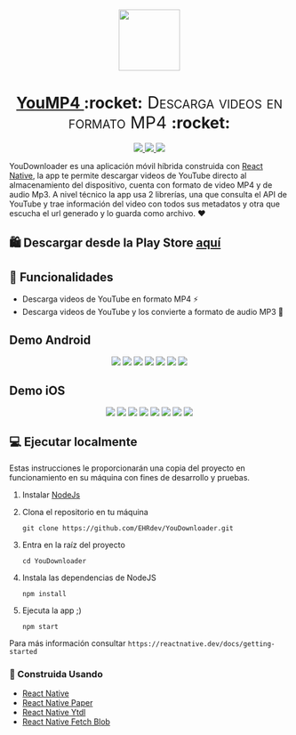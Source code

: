 # <!-- Logo -->
<p align="center">
  <a href="https://github.com/EHRdev/YouMP4">
    <img width="110" src="https://user-images.githubusercontent.com/40396000/128305180-dcfc9fbd-c4f5-471c-9dd3-b41b2082e115.png">
  </a>
</p>

<!-- Name -->
<h1 align="center">
  <a href="https://github.com/EHRdev/YouMP4">YouMP4 </a>:rocket:<span style="font-variant-caps: petite-caps;font-size: 30px;font-weight: 400;"> Descarga videos en formato MP4 </span>:rocket:
</h1>

<!-- Badges -->
<p align="center">
  <a href="https://reactnative.dev/">
    <img src="https://img.shields.io/badge/app-android-%231bb081?style=for-the-badge&logo=android">
  </a>
  <a href="https://reactnative.dev/">
    <img src="https://img.shields.io/badge/app-iOS-purple?style=for-the-badge&logo=apple">
  </a>
  <a href="https://play.google.com/store/apps/details?id=com.youDownloader&hl=es_MX">
    <img src="https://img.shields.io/badge/publicada%20en-Google%20play-%23ec3a3b?style=for-the-badge&logo=google%20play">
  </a>
</p>

<!-- Text -->
YouDownloader es una aplicación móvil híbrida construida con [React Native](https://reactnative.dev/), la app te permite descargar videos de YouTube directo al almacenamiento del dispositivo, cuenta con formato de video MP4 y de audio Mp3. A nivel técnico la app usa 2 librerías, una que consulta el API de YouTube y trae información del video con todos sus metadatos y otra que escucha el url generado y lo guarda como archivo. ❤️

## 🛍️ Descargar desde la Play Store [aquí](https://play.google.com/store/apps/details?id=com.youDownloader&hl=es_MX)

## 🌟 Funcionalidades

- Descarga videos de YouTube en formato MP4 ⚡
- Descarga videos de YouTube y los convierte a formato de audio MP3 🎵

<!-- Screens Android -->

## Demo Android

<p align="center">
  <img src="https://user-images.githubusercontent.com/40396000/148959060-a82aba31-fc27-4a82-8d77-fd6a0a743453.jpg">
  <img src="https://user-images.githubusercontent.com/40396000/148959067-e7990824-e8f2-44f0-9d88-1776cb7cd6b2.jpg">
  <img src="https://user-images.githubusercontent.com/40396000/148959061-4d6a98f0-e460-4ad8-b073-307d58799bd2.jpg">
  <img src="https://user-images.githubusercontent.com/40396000/148959062-f8c23a75-6e0f-4563-b5bf-378f3db47ad6.jpg">
  <img src="https://user-images.githubusercontent.com/40396000/148959063-c1241f69-2701-4017-b279-2634e798b87f.jpg">
  <img src="https://user-images.githubusercontent.com/40396000/148959064-9b33761d-f045-437b-bdb3-3f958d3c820e.jpg">
  <img src="https://user-images.githubusercontent.com/40396000/148959066-9b8e892e-3a1b-4c80-9198-73d527051665.jpg">
  
</p>

<!-- Screens iOs -->

## Demo iOS

<p align="center">
  <img src="https://user-images.githubusercontent.com/40396000/132991369-7e15be9e-143e-41d8-a319-46d271a212ae.PNG">
  <img src="https://user-images.githubusercontent.com/40396000/132991370-a63e7d50-29c9-4389-a6dd-3cab2d4c2e9f.PNG">
  <img src="https://user-images.githubusercontent.com/40396000/132991371-88c24612-dbda-436e-ac94-50f6964c6ba3.PNG">
  <img src="https://user-images.githubusercontent.com/40396000/132991373-03b378df-b524-41be-b8e6-42e8db0339db.PNG">
  <img src="https://user-images.githubusercontent.com/40396000/132991375-76bc0048-c2aa-4293-aa97-0dbf84f5a760.PNG">
  <img src="https://user-images.githubusercontent.com/40396000/132991376-04c75f29-53ed-44b5-bd57-5e5b8553e23f.PNG">
  <img src="https://user-images.githubusercontent.com/40396000/132991377-eba50db2-e0af-48da-acea-6e44dad2cfcb.PNG">
  <img src="https://user-images.githubusercontent.com/40396000/132991378-5117275f-e724-4445-b543-f0138233327a.PNG">
</p>

## 💻 Ejecutar localmente

Estas instrucciones le proporcionarán una copia del proyecto en funcionamiento en su máquina con fines de desarrollo y pruebas.

1. Instalar [NodeJs](https://nodejs.org/en/)
2. Clona el repositorio en tu máquina

    ```
    git clone https://github.com/EHRdev/YouDownloader.git
    ```

2.  Entra en la raíz del proyecto

    ```
    cd YouDownloader
    ```

3.  Instala las dependencias de NodeJS

    ```
    npm install
    ```

4.  Ejecuta la app ;)

    ```
    npm start
    ```
Para más información consultar `https://reactnative.dev/docs/getting-started`

### 💎 Construida Usando
- [React Native](https://reactnative.dev/)
- [React Native Paper](https://callstack.github.io/react-native-paper/)
- [React Native Ytdl](https://github.com/ytdl-js/react-native-ytdl)
- [React Native Fetch Blob](https://github.com/joltup/rn-fetch-blob)
